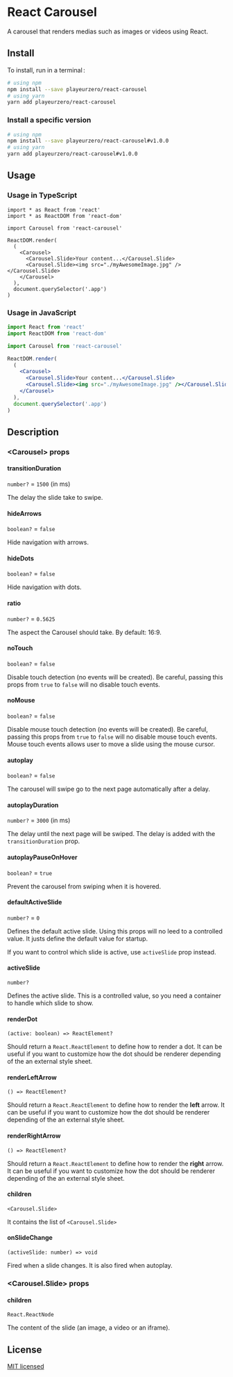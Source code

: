 # React Carousel

A carousel that renders medias such as images or videos using React.

## Install

To install, run in a terminal&#x202f;:

```bash
# using npm
npm install --save playeurzero/react-carousel
# using yarn
yarn add playeurzero/react-carousel
```

### Install a specific version

```bash
# using npm
npm install --save playeurzero/react-carousel#v1.0.0
# using yarn
yarn add playeurzero/react-carousel#v1.0.0
```

## Usage

### Usage in TypeScript

```tsx
import * as React from 'react'
import * as ReactDOM from 'react-dom'

import Carousel from 'react-carousel'

ReactDOM.render(
  (
    <Carousel>
      <Carousel.Slide>Your content...</Carousel.Slide>
      <Carousel.Slide><img src="./myAwesomeImage.jpg" /></Carousel.Slide>
    </Carousel>
  ),
  document.querySelector('.app')
)
```

### Usage in JavaScript

```jsx
import React from 'react'
import ReactDOM from 'react-dom'

import Carousel from 'react-carousel'

ReactDOM.render(
  (
    <Carousel>
      <Carousel.Slide>Your content...</Carousel.Slide>
      <Carousel.Slide><img src="./myAwesomeImage.jpg" /></Carousel.Slide>
    </Carousel>
  ),
  document.querySelector('.app')
)
```

## Description

### \<Carousel> props

#### transitionDuration

`number?` = `1500` (in ms)

The delay the slide take to swipe.

#### hideArrows

`boolean?` = `false`

Hide navigation with arrows.

#### hideDots

`boolean?` = `false`

Hide navigation with dots.

#### ratio

`number?` = `0.5625`

The aspect the Carousel should take.
By default: 16:9.

#### noTouch

`boolean?` = `false`

Disable touch detection (no events will be created).
Be careful, passing this props from `true` to `false` will no disable touch events.

#### noMouse

`boolean?` = `false`

Disable mouse touch detection (no events will be created).
Be careful, passing this props from `true` to `false` will no disable mouse touch events.
Mouse touch events allows user to move a slide using the mouse cursor.

#### autoplay

`boolean?` = `false`

The carousel will swipe go to the next page automatically after a delay.

#### autoplayDuration

`number?` = `3000` (in ms)

The delay until the next page will be swiped.
The delay is added with the `transitionDuration` prop.

#### autoplayPauseOnHover

`boolean?` = `true`

Prevent the carousel from swiping when it is hovered.

#### defaultActiveSlide

`number?` = `0`

Defines the default active slide.
Using this props will no leed to a controlled value. It justs define the default value for startup.

If you want to control which slide is active, use `activeSlide` prop instead.

#### activeSlide

`number?`

Defines the active slide. This is a controlled value, so you need a container to handle which slide to show.

#### renderDot

`(active: boolean) => ReactElement?`

Should return a `React.ReactElement` to define how to render a dot.
It can be useful if you want to customize how the dot should be renderer depending of the an external style sheet.

#### renderLeftArrow

`() => ReactElement?`

Should return a `React.ReactElement` to define how to render the __left__ arrow.
It can be useful if you want to customize how the dot should be renderer depending of the an external style sheet.

#### renderRightArrow

`() => ReactElement?`

Should return a `React.ReactElement` to define how to render the __right__ arrow.
It can be useful if you want to customize how the dot should be renderer depending of the an external style sheet.

#### children

`<Carousel.Slide>`

It contains the list of `<Carousel.Slide>`

#### onSlideChange

`(activeSlide: number) => void`

Fired when a slide changes.
It is also fired when autoplay.

### \<Carousel.Slide> props

#### children

`React.ReactNode`

The content of the slide (an image, a video or an iframe).

## License

[MIT licensed](LICENSE)
